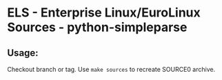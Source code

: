 # ELS - Enterprise Linux/EuroLinux Sources - python-simpleparse
 
## Usage:
  Checkout branch or tag. Use `make sources` to recreate  SOURCE0 archive.
